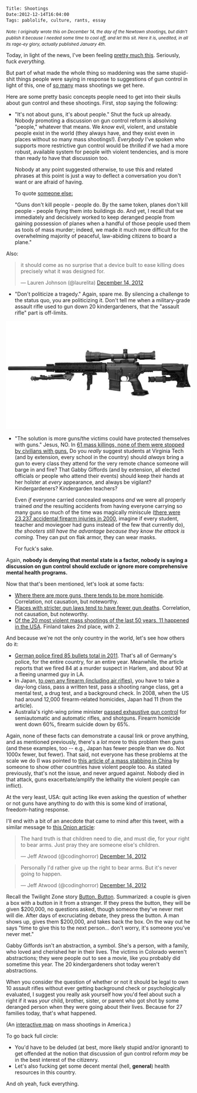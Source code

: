     Title: Shootings
    Date:2012-12-14T16:04:00
    Tags: pablolife, culture, rants, essay

<em><small>Note: I originally wrote this on December 14, the day of the Newtown
shootings, but didn't publish it because I needed some time to cool off, and let
this sit. Here it is, unedited, in all its rage-ey glory, actually published
January 4th.</small></em>

Today, in light of the news, I've been feeling [pretty much this][13].
Seriously, fuck _everything._

But part of what made the whole thing so maddening was the same stupid-shit
things people were saying in response to suggestions of gun control in
light of this, one of [so many][12] mass shootings we get here.

Here are some pretty basic concepts people need to get into their skulls about
gun control and these shootings. First, stop saying the following:

* "It's not about guns, it's about people." Shut the fuck up already. Nobody
  promoting a discussion on gun control reform is absolving "people," whatever
  that means. We _know_ evil, violent, and unstable people exist in the world
  (they always have, and they exist even in places without so many mass
  shootings!).  _Everybody_ I've spoken who supports more restrictive
  gun control would be _thrilled_ if we had a more robust, available system for
  people with violent tendencies, and is more than ready to have that
  discussion too.

  Nobody at any point suggested otherwise, to use this and related phrases at
  this point is just a way to deflect a conversation you don't want or are
  afraid of having.

  To quote [someone else:][1]

    "Guns don't kill people - people do. By the same token, planes don't kill people -
    people flying them into buildings do. And yet, I recall that we immediately
    and decisively worked to keep deranged people from gaining possession of
    planes when a handful of those people used them as tools of mass murder;
    indeed, we made it much more difficult for the overwhelming majority of
    peaceful, law-abiding citizens to board a plane."

Also:

<blockquote class="twitter-tweet"><p>it should come as no surprise that a device
built to ease killing does precisely what it was designed for.</p>&mdash; Lauren
Johnson (@laurelita) <a
href="https://twitter.com/laurelita/status/279683092430585859"
data-datetime="2012-12-14T20:23:40+00:00">December 14, 2012</a></blockquote>
<script async src="//platform.twitter.com/widgets.js" charset="utf-8"></script>


* "Don't politicize a tragedy." Again, spare me. By silencing a challenge to the
  status quo, you are politicizing it. Don't tell me when a military-grade
  assault rifle used to gun down 20 kindergardeners, that the "assault rifle"
  part is off-limits.

<img src="/img/2012/12/assault-rifle.png" alt="yeah, this is reasonable" />

* "The solution is more guns/the victims could have protected themselves with
  guns." Jesus, NO. In [61 mass killings, none of them were stopped by civilians with guns.][2]
  Do you _really_ suggest students at Virginia Tech (and by extension, every
  school in the country) should _always_ bring a gun to every class they attend
  for the very remote chance someone will barge in and fire? That Gabby Giffords
  (and by extension, all elected officials or people who attend their events)
  should keep their hands at her holster at _every_ appearance, and always be
  vigilant? Kindergardeners? Kindergarden teachers?

  Even _if_ everyone carried concealed weapons _and_ we were
  all properly trained _and_ the resulting accidents from having everyone
  carrying so many guns so much of the time was magically miniscule
  ([there were 23,237 accidental firearm injuries in 2000][3], imagine if
  every student, teacher and moviegoer had guns instead of the few that currently do),
  _the shooters still have the advantage because they know the attack is coming._
  They can put on flak armor, they can wear masks.

  For fuck's sake.

Again, **nobody is denying that mental state is a factor, nobody is saying a
discussion on gun control should exclude or ignore more comprehensive mental
health programs.**

Now that that's been mentioned, let's look at some facts:

* [Where there are more guns, there tends to be more homicide][6]. Correlation,
  not causation, but noteworthy.
* [Places with stricter gun laws tend to have fewer gun deaths][7]. Correlation,
  not causation, but noteworthy.
* [Of the 20 most violent mass shootings of the last 50 years, 11 happened in the USA][8].
  Finland takes 2nd place, with 2.

And because we're not the only country in the world, let's see how others do it:

* [German police fired 85 bullets total in 2011][9]. That's all of Germany's
  police, for the entire country, for an entire year. Meanwhile, the article
  reports that we fired 84 at a murder suspect in Harlem, and about 90 at a
  fleeing unarmed guy in LA.
* In Japan, [to own any firearm (including air rifles)][10], you have to take a
  day-long class, pass a written test, pass a shooting range class, get a mental
  test, a drug test, and a background check. In 2008, when the US had around
  12,000 firearm-related homicides, Japan had 11 (from the article).
* Australia's right-wing prime minister [passed exhaustive gun control][15] for
  semiautomatic and automatic rifles, and shotguns. Firearm homicide went down
  60%, firearm suicide down by 65%.

Again, none of these facts can demonstrate a causal link or prove anything, and
as mentioned previously, there's a _lot_ more to this problem then guns (and
these examples, too -- e.g., Japan has fewer people than we do. Not 1000x fewer,
but fewer). That said, not everyone has these problems at the scale we do (I was pointed
to [this article of a mass stabbing in China][14] by someone to show other
countries have violent people too. As stated previously, that's not the issue, and
never argued against. Nobody died in that attack, guns exacerbate/amplify the
lethality the violent people can inflict).

At the very least, USA: quit acting like even asking the question of whether or
not guns have anything to do with this is some kind of irrational,
freedom-hating response.

I'll end with a bit of an anecdote that came to mind after this tweet, with a
similar message to [this Onion article][4]:

<blockquote class="twitter-tweet"><p>The hard truth is that children need to
die, and must die, for your right to bear arms. Just pray they are someone
else's children.</p>&mdash; Jeff Atwood (@codinghorror) <a
href="https://twitter.com/codinghorror/status/279689777668820995"
data-datetime="2012-12-14T20:50:14+00:00">December 14, 2012</a></blockquote>

<blockquote class="twitter-tweet"><p>Personally I'd rather give up the right to
bear arms. But it's never going to happen.</p>&mdash; Jeff Atwood
(@codinghorror) <a
href="https://twitter.com/codinghorror/status/279689920791072768"
data-datetime="2012-12-14T20:50:48+00:00">December 14, 2012</a></blockquote>

Recall the Twilight Zone story [Button, Button][5]. Summarized: a couple is
given a box with a button in it from a stranger. If they press the button, they
will be given $200,000, no questions asked, though someone they've never met
will die. After days of excruciating debate, they press the button. A man shows
up, gives them $200,000, and takes back the box. On the way out he says "time to
give this to the next person... don't worry, it's someone you've never met."

Gabby Giffords isn't an abstraction, a symbol. She's a person, with a family,
who loved and cherished her in their lives. The victims in Colorado weren't
abstractions; they were people out to see a movie, like you probably did
sometime this year. The 20 kindergardeners shot today weren't abstractions.

When you consider the question of whether or not it should be legal to own 10
assault rifles without ever getting background check or psychologically
evaluated, I suggest you really ask yourself how you'd feel about such a right
if it was *your* child, brother, sister, or parent who got shot by some deranged
person when they were going about their lives. Because for 27 families
today, that's what happened.

(An [interactive map][11] on mass shootings in America.)

To go back full circle:

* You'd have to be deluded (at best, more likely stupid and/or ignorant) to get
  offended at the notion that discussion of gun control reform _may_ be in the
  best interest of the citizenry.
* Let's also fucking get some decent mental (hell, **general**) health resources
  in this country.

And oh yeah, fuck everything.

   [1]: http://andrewsullivan.thedailybeast.com/2012/12/the-horror-in-newtown-reader-reax.html
   [2]: http://www.motherjones.com/politics/2012/09/mass-shootings-investigation
   [3]: http://webappa.cdc.gov/sasweb/ncipc/nfirates2000.html
   [4]: http://www.theonion.com/articles/right-to-own-handheld-device-that-shoots-deadly-me,30742/
   [5]: http://en.wikipedia.org/wiki/Button,_Button_(The_Twilight_Zone)
   [6]: http://www.hsph.harvard.edu/research/hicrc/firearms-research/guns-and-death/index.html
   [7]: http://www.theatlantic.com/national/archive/2011/01/the-geography-of-gun-deaths/69354/
   [8]: http://newsfeed.time.com/2012/07/20/the-worst-mass-shootings-of-the-past-50-years/
   [9]: http://worldnews.nbcnews.com/_news/2012/05/11/11662345-german-police-fired-just-85-bullets-total-in-2011?lite
   [10]: http://www.theatlantic.com/international/archive/2012/07/a-land-without-guns-how-japan-has-virtually-eliminated-shooting-deaths/260189/
   [11]: http://www.motherjones.com/politics/2012/07/mass-shootings-map?page=2
   [12]: http://thinkprogress.org/justice/2012/12/14/1337221/a-timeline-of-mass-shootings-in-the-us-since-columbine/
   [13]: http://www.theonion.com/articles/fuck-everything-nation-reports,30743/?ref=auto
   [14]: http://www.indianexpress.com/news/chinese-man-goes-on-stabbing-spree-at-a-school-22-kids-hurt/1045394/
   [15]: http://www.washingtonpost.com/blogs/wonkblog/wp/2012/08/02/did-gun-control-work-in-australia/
